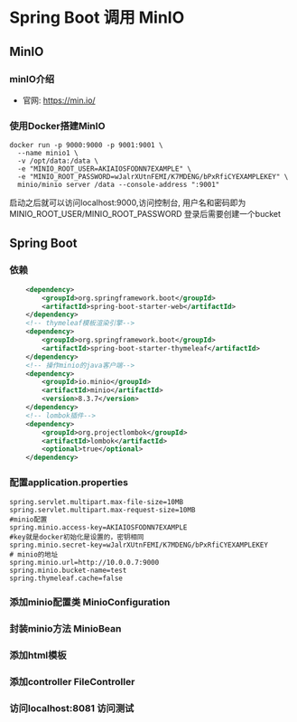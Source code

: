 # Spring Boot 调用 MinIO

## MinIO

### minIO介绍

* 官网: https://min.io/

### 使用Docker搭建MinIO

````shell
docker run -p 9000:9000 -p 9001:9001 \
  --name minio1 \
  -v /opt/data:/data \
  -e "MINIO_ROOT_USER=AKIAIOSFODNN7EXAMPLE" \
  -e "MINIO_ROOT_PASSWORD=wJalrXUtnFEMI/K7MDENG/bPxRfiCYEXAMPLEKEY" \
  minio/minio server /data --console-address ":9001"
````

启动之后就可以访问localhost:9000,访问控制台, 用户名和密码即为MINIO_ROOT_USER/MINIO_ROOT_PASSWORD
登录后需要创建一个bucket


## Spring Boot

### 依赖
````xml
    <dependency>
        <groupId>org.springframework.boot</groupId>
        <artifactId>spring-boot-starter-web</artifactId>
    </dependency>
    <!-- thymeleaf模板渲染引擎-->
    <dependency>
        <groupId>org.springframework.boot</groupId>
        <artifactId>spring-boot-starter-thymeleaf</artifactId>
    </dependency>
    <!-- 操作minio的java客户端-->
    <dependency>
        <groupId>io.minio</groupId>
        <artifactId>minio</artifactId>
        <version>8.3.7</version>
    </dependency>
    <!-- lombok插件-->
    <dependency>
        <groupId>org.projectlombok</groupId>
        <artifactId>lombok</artifactId>
        <optional>true</optional>
    </dependency>
````

### 配置application.properties

````properties
spring.servlet.multipart.max-file-size=10MB
spring.servlet.multipart.max-request-size=10MB
#minio配置
spring.minio.access-key=AKIAIOSFODNN7EXAMPLE
#key就是docker初始化是设置的，密钥相同
spring.minio.secret-key=wJalrXUtnFEMI/K7MDENG/bPxRfiCYEXAMPLEKEY
# minio的地址
spring.minio.url=http://10.0.0.7:9000
spring.minio.bucket-name=test
spring.thymeleaf.cache=false
````

### 添加minio配置类 MinioConfiguration

### 封装minio方法 MinioBean

### 添加html模板

### 添加controller  FileController

### 访问localhost:8081 访问测试


